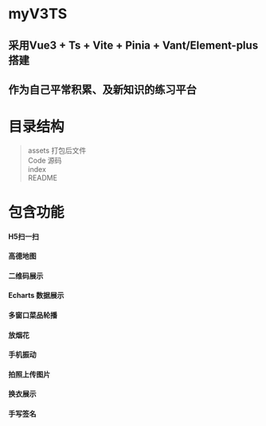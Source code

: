 # myV3TS 
## 采用Vue3 + Ts + Vite + Pinia + Vant/Element-plus 搭建
## 作为自己平常积累、及新知识的练习平台
# 目录结构
>assets             打包后文件  
>Code               源码   
>index  
>README  

# 包含功能
#### H5扫一扫
#### 高德地图   
#### 二维码展示   
#### Echarts 数据展示 
#### 多窗口菜品轮播 
#### 放烟花  
#### 手机振动  
#### 拍照上传图片   
#### 换衣展示  
#### 手写签名  
  
